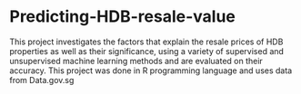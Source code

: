 # Predicting-HDB-resale-value
This project investigates the factors that explain the resale prices of HDB properties as well as their significance, using a variety of supervised and unsupervised machine learning methods and are evaluated on their accuracy. This project was done in R programming language and uses data from Data.gov.sg
